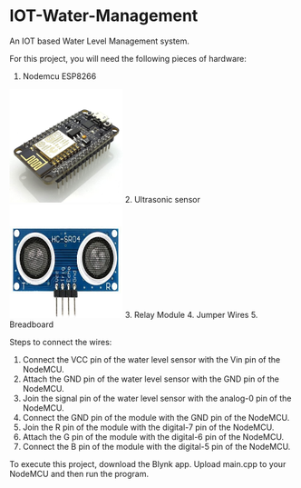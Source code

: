 # IOT-Water-Management
An IOT based Water Level Management system.

For this project, you will need the following pieces of hardware:

1. Nodemcu ESP8266 
<img src="images/71ZUXpbgc1L.jpg" width="200" height="200">
2. Ultrasonic sensor
<img src="images/_yN0cJOpsQ9.jpeg" width="200" height="200">
3. Relay Module
4. Jumper Wires
5. Breadboard

Steps to connect the wires:
1. Connect the VCC pin of the water level sensor with the Vin pin of the NodeMCU.
2. Attach the GND pin of the water level sensor with the GND pin of the NodeMCU.
3. Join the signal pin of the water level sensor with the analog-0 pin of the NodeMCU.
4. Connect the GND pin of the module with the GND pin of the NodeMCU.
5. Join the R pin of the module with the digital-7 pin of the NodeMCU.
6. Attach the G pin of the module with the digital-6 pin of the NodeMCU.
7. Connect the B pin of the module with the digital-5 pin of the NodeMCU.

To execute this project, download the Blynk app. Upload main.cpp to your NodeMCU and then run the program.
